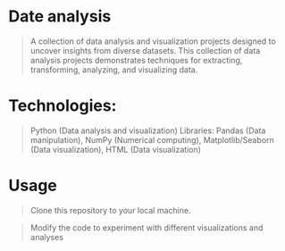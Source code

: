 # Date analysis

>A collection of data analysis and visualization projects designed to uncover insights from diverse datasets. This collection of data analysis projects demonstrates techniques for extracting, transforming, analyzing, and visualizing data.

# Technologies:
>Python (Data analysis and visualization) Libraries: Pandas (Data manipulation), NumPy (Numerical computing), Matplotlib/Seaborn (Data visualization), 
HTML (Data visualization)

# Usage
>Clone this repository to your local machine.
 
>Modify the code to experiment with different visualizations and analyses

